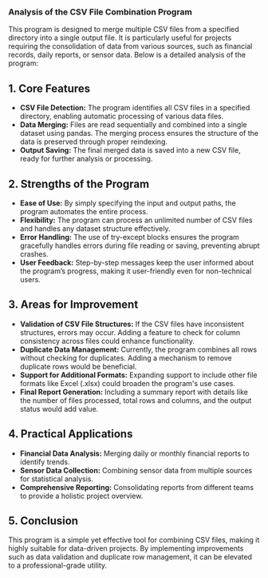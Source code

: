### Analysis of the CSV File Combination Program
This program is designed to merge multiple CSV files from a specified directory into a single output file. It is particularly useful for projects requiring the consolidation of data from various sources, such as financial records, daily reports, or sensor data. Below is a detailed analysis of the program:

## 1. Core Features
- <b>CSV File Detection:</b> The program identifies all CSV files in a specified directory, enabling automatic processing of various data files.
- <b>Data Merging:</b> Files are read sequentially and combined into a single dataset using pandas. The merging process ensures the structure of the data is preserved through proper reindexing.
- <b>Output Saving:</b> The final merged data is saved into a new CSV file, ready for further analysis or processing.

## 2. Strengths of the Program
- <b>Ease of Use:</b> By simply specifying the input and output paths, the program automates the entire process.
- <b>Flexibility:</b> The program can process an unlimited number of CSV files and handles any dataset structure effectively.
- <b>Error Handling:</b> The use of try-except blocks ensures the program gracefully handles errors during file reading or saving, preventing abrupt crashes.
- <b>User Feedback:</b> Step-by-step messages keep the user informed about the program’s progress, making it user-friendly even for non-technical users.

## 3. Areas for Improvement
- <b>Validation of CSV File Structures:</b> If the CSV files have inconsistent structures, errors may occur. Adding a feature to check for column consistency across files could enhance functionality.
- <b>Duplicate Data Management:</b> Currently, the program combines all rows without checking for duplicates. Adding a mechanism to remove duplicate rows would be beneficial.
- <b>Support for Additional Formats:</b> Expanding support to include other file formats like Excel (.xlsx) could broaden the program's use cases.
- <b>Final Report Generation:</b> Including a summary report with details like the number of files processed, total rows and columns, and the output status would add value.

## 4. Practical Applications
- <b>Financial Data Analysis:</b> Merging daily or monthly financial reports to identify trends.
- <b>Sensor Data Collection:</b> Combining sensor data from multiple sources for statistical analysis.
- <b>Comprehensive Reporting:</b> Consolidating reports from different teams to provide a holistic project overview.

## 5. Conclusion
This program is a simple yet effective tool for combining CSV files, making it highly suitable for data-driven projects. By implementing improvements such as data validation and duplicate row management, it can be elevated to a professional-grade utility.
